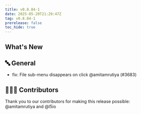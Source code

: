 ```yaml
---
title: v0.8.84-1
date: 2025-05-20T21:29:47Z
tag: v0.8.84-1
prerelease: false
toc_hide: true
---
```


## What's New
## 🔤 General
- fix: File sub-menu disappears on click @amitamrutiya (#3683)

## 👨🏽‍💻 Contributors

Thank you to our contributors for making this release possible:
@amitamrutiya and @l5io
